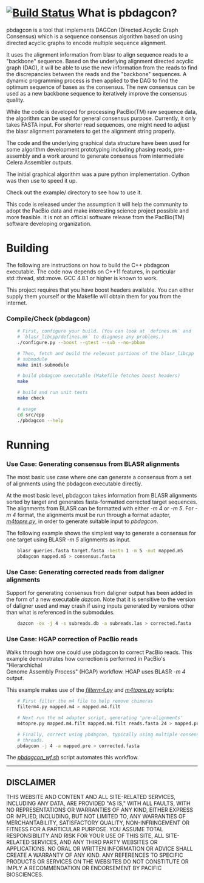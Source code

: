 [![Build Status](https://travis-ci.org/pbjd/pbdagcon.svg?branch=master)](https://travis-ci.org/pbjd/pbdagcon)
What is pbdagcon?
=================

pbdagcon is a tool that implements DAGCon (Directed Acyclic Graph Consensus)
which is a sequence consensus algorithm based on using directed acyclic graphs
to encode multiple sequence alignment.

It uses the alignment information from blasr to align sequence reads to a
"backbone" sequence. Based on the underlying alignment directed acyclic graph
(DAG), it will be able to use the new information from the reads to find the
discrepancies between the reads and the "backbone" sequences.  A dynamic
programming process is then applied to the DAG to find the optimum sequence of
bases as the consensus.  The new consensus can be used as a new backbone
sequence to iteratively improve the consensus quality.

While the code is developed for processing PacBio(TM) raw sequence data, the
algorithm can be used for general consensus purpose. Currently, it only takes
FASTA input. For shorter read sequences, one might need to adjust the blasr
alignment parameters to get the alignment string properly.

The code and the underlying graphical data structure have been used for some
algorithm development prototyping including phasing reads, pre-assembly and a
work around to generate consensus from intermediate Celera Assembler outputs.

The initial graphical algorithm was a pure python implementation. Cython was
then use to speed it up.

Check out the example/ directory to see how to use it. 

This code is released under the assumption it will help the community to adopt
the PacBio data and make interesting science project possible and more
feasible.  It is not an official software release from the PacBio(TM) software
developing organization.

Building
========
The following are instructions on how to build the C++ pbdagcon executable. 
The code now depends on C++11 features, in particular std::thread, std::move. 
GCC 4.8.1 or higher is known to work.

This project requires that you have boost headers available.  You can either 
supply them yourself or the Makefile will obtain them for you from the 
internet.

### Compile/Check (pbdagcon)
```sh
    # First, configure your build. (You can look at `defines.mk` and
    # `blasr_libcpp/defines.mk` to diagnose any problems.)
    ./configure.py --boost --gtest --sub --no-pbbam

    # Then, fetch and build the relevant portions of the blasr_libcpp
    # submodule
    make init-submodule

    # build pbdagcon executable (Makefile fetches boost headers)
    make

    # build and run unit tests
    make check

    # usage 
    cd src/cpp
    ./pbdagcon --help
```

Running
=======

### Use Case: Generating consensus from BLASR alignments
The most basic use case where one can generate a consensus from a set of 
alignments using the pbdagcon executable directly.

At the most basic level, pbdagcon takes information from BLASR alignments 
sorted by target and generates fasta-formatted corrected target sequences.
The alignments from BLASR can be formatted with either *-m 4* or *-m 5*. 
For *-m 4* format, the alignments must be run through a format adapter, 
*[m4topre.py][]*, in order to generate suitable input to *pbdagcon*.

The following example shows the simplest way to generate a consensus for one 
target using BLASR *-m 5* alignments as input.
```sh
    blasr queries.fasta target.fasta -bestn 1 -m 5 -out mapped.m5
    pbdagcon mapped.m5 > consensus.fasta
```

### Use Case: Generating corrected reads from daligner alignments
Support for generating consensus from daligner output has been added in the 
form of a new executable *dazcon*.  Note that it is sensitive to the version 
of daligner used and may crash if using inputs generated by versions other 
than what is referenced in the submodules.
```sh
    dazcon -ox -j 4 -s subreads.db -a subreads.las > corrected.fasta
```

### Use Case: HGAP correction of PacBio reads
Walks through how one could use pbdagcon to correct PacBio reads.  This 
example demonstrates how correction is performed in PacBio's "Hierarchichal  
Genome Assembly Process" (HGAP) workflow.  HGAP uses BLASR *-m 4* output.

This example makes use of the *[filterm4.py][]* and *[m4topre.py][]* scripts:
```sh
    # First filter the m4 file to help remove chimeras
    filterm4.py mapped.m4 > mapped.m4.filt

    # Next run the m4 adapter script, generating 'pre-alignments'
    m4topre.py mapped.m4.filt mapped.m4.filt reads.fasta 24 > mapped.pre

    # Finally, correct using pbdagcon, typically using multiple consensus  
    # threads.
    pbdagcon -j 4 -a mapped.pre > corrected.fasta
```

The *[pbdagcon_wf.sh][]* script automates this workflow.

-----------------------------------------------------------------------------

<script>
(function(i,s,o,g,r,a,m){i['GoogleAnalyticsObject']=r;i[r]=i[r]||function(){
(i[r].q=i[r].q||[]).push(arguments)},i[r].l=1*new Date();a=s.createElement(o),
m=s.getElementsByTagName(o)[0];a.async=1;a.src=g;m.parentNode.insertBefore(a,m)
})(window,document,'script','//www.google-analytics.com/analytics.js','ga');
ga('create', 'UA-13166584-17', 'github.com');
ga('send', 'pageview');
</script>

[m4topre.py]:
  src/m4topre.py 'code'
[filterm4.py]:
  src/filterm4.py 'code'
[pbdagcon_wf.sh]:
  src/cpp/pbdagcon_wf.sh 'code'

DISCLAIMER
----------
THIS WEBSITE AND CONTENT AND ALL SITE-RELATED SERVICES, INCLUDING ANY DATA, ARE PROVIDED "AS IS," WITH ALL FAULTS, WITH NO REPRESENTATIONS OR WARRANTIES OF ANY KIND, EITHER EXPRESS OR IMPLIED, INCLUDING, BUT NOT LIMITED TO, ANY WARRANTIES OF MERCHANTABILITY, SATISFACTORY QUALITY, NON-INFRINGEMENT OR FITNESS FOR A PARTICULAR PURPOSE. YOU ASSUME TOTAL RESPONSIBILITY AND RISK FOR YOUR USE OF THIS SITE, ALL SITE-RELATED SERVICES, AND ANY THIRD PARTY WEBSITES OR APPLICATIONS. NO ORAL OR WRITTEN INFORMATION OR ADVICE SHALL CREATE A WARRANTY OF ANY KIND. ANY REFERENCES TO SPECIFIC PRODUCTS OR SERVICES ON THE WEBSITES DO NOT CONSTITUTE OR IMPLY A RECOMMENDATION OR ENDORSEMENT BY PACIFIC BIOSCIENCES.
